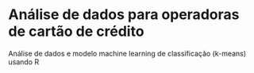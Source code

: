# Análise de dados para operadoras de cartão de crédito

Análise de dados e modelo machine learning de classificação (k-means) usando R
